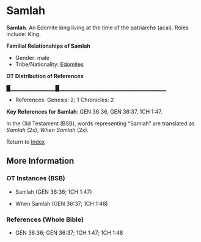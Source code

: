 # Samlah
**Samlah**. 
An Edomite king living at the time of the patriarchs (acai). 
Roles include: 
_King_. 




**Familial Relationships of Samlah**


* Gender: male
* Tribe/Nationality: [Edomites](../../../groups/md/acai/Edom.md)


**OT Distribution of References**

█▁▁▁▁▁▁▁▁▁▁▁█▁▁▁▁▁▁▁▁▁▁▁▁▁▁▁▁▁▁▁▁▁▁▁▁▁▁
* References: Genesis: 2; 1 Chronicles: 2



**Key References for Samlah**: 
GEN 36:36, GEN 36:37, 1CH 1:47. 


In the Old Testament (BSB), words representing “Samlah” are translated as 
*Samlah* (2x), *When Samlah* (2x). 




Return to [Index](00-Index.md)

## More Information

### OT Instances (BSB)

* Samlah (GEN 36:36; 1CH 1:47)

* When Samlah (GEN 36:37; 1CH 1:48)



### References (Whole Bible)

* GEN 36:36; GEN 36:37; 1CH 1:47; 1CH 1:48



